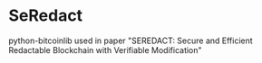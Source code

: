 # SeRedact
python-bitcoinlib used in paper "SEREDACT: Secure and Efficient Redactable Blockchain with Verifiable Modification"

